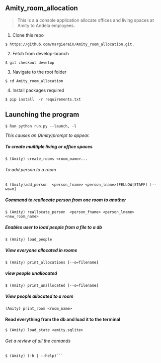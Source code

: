 ## Amity_room_allocation

>This is a a console application allocate offices and living spaces at Amity to Andela employees.

1. Clone this repo
```shell
$ https://github.com/margierain/Amity_room_allocation.git.
```

2. Fetch from develop-branch
```
$ git checkout develop
```

3. Navigate to the root folder
```
$ cd Amity_room_allocation
```

4. Install packages required
```shell
$ pip install  -r requirements.txt
```

## Launching the program
```shell
$ Run python run.py --launch, -l
```

*This causes an (Amity)prompt to appear.*

##### *To create muiltiple living or office spaces*

```shell
$ (Amity) create_rooms <room_name>...
```
###### To add person to a room

```shell
$ (Amity)add_person  <person_fname> <person_lname>(FELLOW|STAFF) [--wa=n]
```

##### Command to reallocate person from one room to another

```shell
$ (Amity) reallocate_person  <person_fname> <person_lname> <new_room_name>
```

##### Enables user to load people from a file to a db
```shell
$ (Amity) load_people
```

##### View everyone allocated in rooms 

```shell
$ (Amity) print_allocations [--o=filename]
```

##### view people unallocated
```shell
$ (Amity) print_unallocated [--o=filename]
```

##### View people allocated to a room 
```shell
(Amity) print_room <room_name> 
```

#### Read everything from the db and load it to the terminal 
```shell
$ (Amity) load_state <amity.sqlite> 
```

###### Get a review of all the comands
```
$ (Amity) (-h | --help)```



